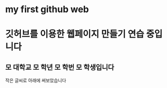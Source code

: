# my first github web

<!DOCTYPE html>
<html>
<body>
<h1>깃허브를 이용한 웹페이지 만들기 연습 중입니다</h1>
<h2>모 대학교 모 학년 모 학번 모 학생입니다</h2>
  <p>작은 글씨로 아래에 써보았습니다</p>
</body>
</html>
